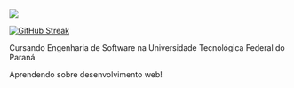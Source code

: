 <img src="https://readme-typing-svg.herokuapp.com/?font=Righteous&size=35&center=true&vCenter=true&width=500&height=70&duration=4000&lines=Olá!+👋;Eu+sou+o+Luccas!;Bem-vindo(a)+ao+meu+GitHub!" />

[![GitHub Streak](https://github-readme-streak-stats-salesp07.vercel.app?user=Rousingbeef1&theme=tokyonight&hide_border=true&locale=pt_BR)](https://git.io/streak-stats)

 Cursando Engenharia de Software na Universidade Tecnológica Federal do Paraná

Aprendendo sobre desenvolvimento web!
<!--
ThyagoVinfaso/ThyagoVinfaso is a  special  repository because its README.md (this file) appears on your GitHub profile.

Here are some ideas to get you started:

 I’m currently working on ...
 I’m currently learning ...
 I’m looking to collaborate on ...
 I’m looking for help with ...
 Ask me about ...
 How to reach me: ...
 Pronouns: ...
 Fun fact: ...
-->
